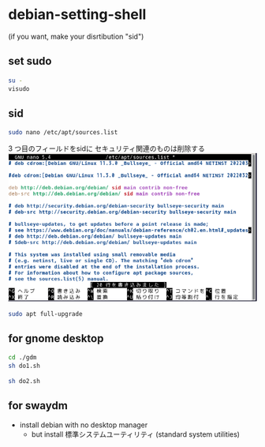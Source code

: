 # debian-setting-shell
(if you want, make your disrtibution "sid")
## set sudo
```sh
su -
visudo
```

## sid
```sh
sudo nano /etc/apt/sources.list
```
3 つ目のフィールドをsidに
セキュリティ関連のものは削除する
![](./list.png)

```sh
sudo apt full-upgrade
```

## for gnome desktop

```sh
cd ./gdm
sh do1.sh
```

```sh
sh do2.sh
```

## for swaydm
- install debian with no desktop manager
  - but install 標準システムユーティリティ (standard system utilities)


